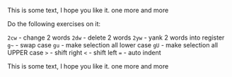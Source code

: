This is some text, I hope you like it.
  one more
 and more

Do the following exercises on it:

`2cw` - change 2 words
`2dw` - delete 2 words
`2yw` - yank 2 words into register
`g~`  - swap case
`gu`  - make selection all lower case
`gU`  - make selection all UPPER case
`>`   - shift right
`<`   - shift left
`=`   - auto indent

This is some text, I hope you like it.
  one more
 and more

